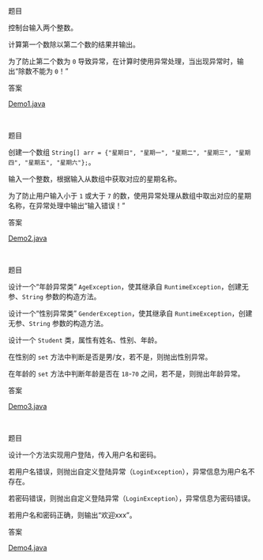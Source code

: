 题目

控制台输入两个整数。

计算第一个数除以第二个数的结果并输出。

为了防止第二个数为 `0` 导致异常，在计算时使用异常处理，当出现异常时，输出“除数不能为 `0`！”

答案

[Demo1.java](./src/day8/demo1/Demo1.java)

<br>

题目

创建一个数组 `String[] arr = {"星期日", "星期一", "星期二", "星期三", "星期四", "星期五", "星期六"};`。

输入一个整数，根据输入从数组中获取对应的星期名称。

为了防止用户输入小于 `1` 或大于 `7` 的数，使用异常处理从数组中取出对应的星期名称，在异常处理中输出“输入错误！”

答案

[Demo2.java](./src/day8/demo2/Demo2.java)

<br>

题目

设计一个“年龄异常类” `AgeException`，使其继承自 `RuntimeException`，创建无参、`String` 参数的构造方法。

设计一个“性别异常类” `GenderException`，使其继承自 `RuntimeException`，创建无参、`String` 参数的构造方法。

设计一个 `Student` 类，属性有姓名、性别、年龄。

在性别的 `set` 方法中判断是否是男/女，若不是，则抛出性别异常。

在年龄的 `set` 方法中判断年龄是否在 `18`-`70` 之间，若不是，则抛出年龄异常。

答案

[Demo3.java](./src/day8/demo3/Demo3.java)

<br>

题目

设计一个方法实现用户登陆，传入用户名和密码。

若用户名错误，则抛出自定义登陆异常（`LoginException`），异常信息为用户名不存在。 

若密码错误，则抛出自定义登陆异常（`LoginException`），异常信息为密码错误。

若用户名和密码正确，则输出“欢迎xxx”。

答案

[Demo4.java](./src/day8/demo4/Demo4.java)
